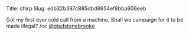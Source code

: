 Title: chirp
Slug: edb32b397c885dbd8654ef8bba606eeb

Got my first ever cold call from a machine. Shall we campaign for it to be made illegal? /cc <a href="http://twitter.com/gladstonebrooke">@gladstonebrooke</a>
